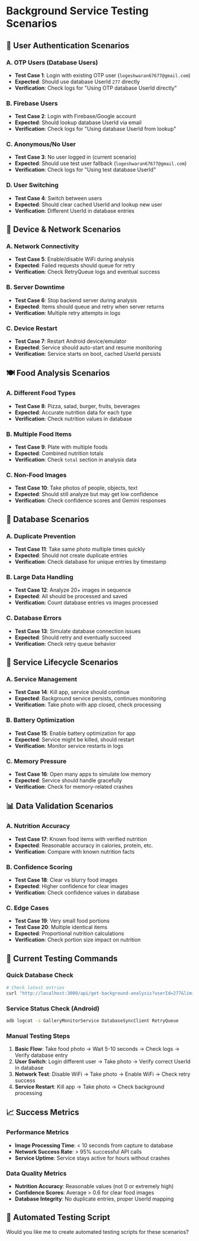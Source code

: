 # Background Service Testing Scenarios

## 🔐 User Authentication Scenarios

### A. OTP Users (Database Users)
- **Test Case 1**: Login with existing OTP user (`logeshwaran67677@gmail.com`)
- **Expected**: Should use database UserId `277` directly
- **Verification**: Check logs for "Using OTP database UserId directly"

### B. Firebase Users
- **Test Case 2**: Login with Firebase/Google account
- **Expected**: Should lookup database UserId via email
- **Verification**: Check logs for "Using database UserId from lookup"

### C. Anonymous/No User
- **Test Case 3**: No user logged in (current scenario)
- **Expected**: Should use test user fallback (`logeshwaran67677@gmail.com`)
- **Verification**: Check logs for "Using test database UserId"

### D. User Switching
- **Test Case 4**: Switch between users
- **Expected**: Should clear cached UserId and lookup new user
- **Verification**: Different UserId in database entries

## 📱 Device & Network Scenarios

### A. Network Connectivity
- **Test Case 5**: Enable/disable WiFi during analysis
- **Expected**: Failed requests should queue for retry
- **Verification**: Check RetryQueue logs and eventual success

### B. Server Downtime
- **Test Case 6**: Stop backend server during analysis
- **Expected**: Items should queue and retry when server returns
- **Verification**: Multiple retry attempts in logs

### C. Device Restart
- **Test Case 7**: Restart Android device/emulator
- **Expected**: Service should auto-start and resume monitoring
- **Verification**: Service starts on boot, cached UserId persists

## 🍽️ Food Analysis Scenarios

### A. Different Food Types
- **Test Case 8**: Pizza, salad, burger, fruits, beverages
- **Expected**: Accurate nutrition data for each type
- **Verification**: Check nutrition values in database

### B. Multiple Food Items
- **Test Case 9**: Plate with multiple foods
- **Expected**: Combined nutrition totals
- **Verification**: Check `total` section in analysis data

### C. Non-Food Images
- **Test Case 10**: Take photos of people, objects, text
- **Expected**: Should still analyze but may get low confidence
- **Verification**: Check confidence scores and Gemini responses

## 💾 Database Scenarios

### A. Duplicate Prevention
- **Test Case 11**: Take same photo multiple times quickly
- **Expected**: Should not create duplicate entries
- **Verification**: Check database for unique entries by timestamp

### B. Large Data Handling
- **Test Case 12**: Analyze 20+ images in sequence
- **Expected**: All should be processed and saved
- **Verification**: Count database entries vs images processed

### C. Database Errors
- **Test Case 13**: Simulate database connection issues
- **Expected**: Should retry and eventually succeed
- **Verification**: Check retry queue behavior

## 🔄 Service Lifecycle Scenarios

### A. Service Management
- **Test Case 14**: Kill app, service should continue
- **Expected**: Background service persists, continues monitoring
- **Verification**: Take photo with app closed, check processing

### B. Battery Optimization
- **Test Case 15**: Enable battery optimization for app
- **Expected**: Service might be killed, should restart
- **Verification**: Monitor service restarts in logs

### C. Memory Pressure
- **Test Case 16**: Open many apps to simulate low memory
- **Expected**: Service should handle gracefully
- **Verification**: Check for memory-related crashes

## 📊 Data Validation Scenarios

### A. Nutrition Accuracy
- **Test Case 17**: Known food items with verified nutrition
- **Expected**: Reasonable accuracy in calories, protein, etc.
- **Verification**: Compare with known nutrition facts

### B. Confidence Scoring
- **Test Case 18**: Clear vs blurry food images
- **Expected**: Higher confidence for clear images
- **Verification**: Check confidence values in database

### C. Edge Cases
- **Test Case 19**: Very small food portions
- **Test Case 20**: Multiple identical items
- **Expected**: Proportional nutrition calculations
- **Verification**: Check portion size impact on nutrition

## 🧪 Current Testing Commands

### Quick Database Check
```bash
# Check latest entries
curl "http://localhost:3000/api/get-background-analysis?userId=277&limit=10"
```

### Service Status Check (Android)
```bash
adb logcat -s GalleryMonitorService DatabaseSyncClient RetryQueue
```

### Manual Testing Steps
1. **Basic Flow**: Take food photo → Wait 5-10 seconds → Check logs → Verify database entry
2. **User Switch**: Login different user → Take photo → Verify correct UserId in database
3. **Network Test**: Disable WiFi → Take photo → Enable WiFi → Check retry success
4. **Service Restart**: Kill app → Take photo → Check background processing

## 📈 Success Metrics

### Performance Metrics
- **Image Processing Time**: < 10 seconds from capture to database
- **Network Success Rate**: > 95% successful API calls
- **Service Uptime**: Service stays active for hours without crashes

### Data Quality Metrics
- **Nutrition Accuracy**: Reasonable values (not 0 or extremely high)
- **Confidence Scores**: Average > 0.6 for clear food images
- **Database Integrity**: No duplicate entries, proper UserId mapping

## 🚀 Automated Testing Script

Would you like me to create automated testing scripts for these scenarios?
